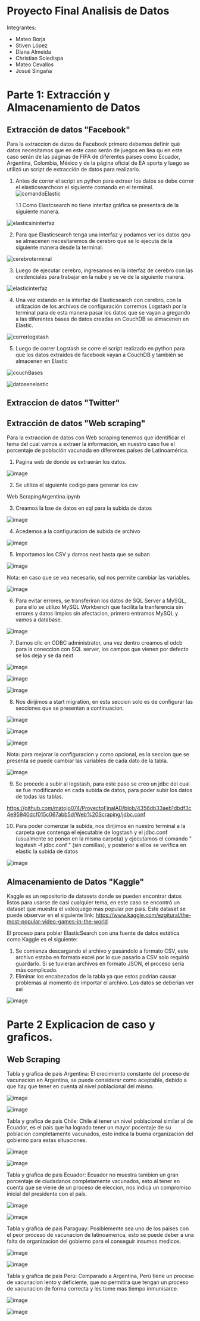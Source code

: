 # Proyecto Final Analisis de Datos

Integrantes:
- Mateo Borja
- Stiven López 
- Diana Almeida
- Christian Soledispa
- Mateo Cevallos
- Josué Singaña

# Parte 1: Extracción y Almacenamiento de Datos

## Extracción de datos "Facebook"
Para la extraccion de datos de Facebook primero debemos definir qué datos necesitamos que en este caso serán de juegos en líea qu en este caso serán de las páginas de FIFA de diferentes países como Ecuador, Argentina, Colombia, México y de la página oficial de EA sports y luego se utilizó un script de extracción de datos para realizarlo.

1. Antes de correr el script en python para extraer los datos se debe correr el elasticsearchcon el siguiente comando en el terminal.
![comandoElastic](https://user-images.githubusercontent.com/85883884/133670480-d80e7742-de10-47db-9f66-80eecc6f7e8a.png)

    1.1 Como Elastcsearch no tiene interfaz gráfica se presentará de la siguiente manera.
    
![elasticsininterfaz](https://user-images.githubusercontent.com/85883884/133671352-526be8c5-46e6-47e7-a72f-8b49d3037ef1.png)

2. Para que Elasticsearch tenga una interfaz y podamos ver los datos qeu se almacenen necesitaremos de cerebro que se lo ejecuta de la siguiente manera desde la terminal.

![cerebroterminal](https://user-images.githubusercontent.com/85883884/133671898-0dbd2a19-4b09-4995-8486-536250a6d594.png)

3. Luego de ejecutar cerebro, ingresamos en la interfaz de cerebro con las credenciales para trabajar en la nube y se ve de la siguiente manera.

![elasticinterfaz](https://user-images.githubusercontent.com/85883884/133672326-8d86d24f-736f-43d5-9f31-87c7a94f0a93.png)

4. Una vez estando en la interfaz de Elasticsearch con cerebro, con la utilización de los archivos de configuración corremos Logstash por la terminal para de esta manera pasar los datos que se vayan a gregando a las diferentes bases de datos creadas en CouchDB se almacenen en Elastic.


![correrlogstash](https://user-images.githubusercontent.com/85883884/133673872-34521e3c-b37c-449c-b94b-a500f5718d4b.png)

5. Luego de correr Logstash se corre el script realizado en python para que los datos extraidos de facebook vayan a CouchDB y también se almacenen en Elastic 


![couchBases](https://user-images.githubusercontent.com/85883884/133674677-6f61f3ea-d1dc-4a00-8af9-c7b435bfb27a.png)

![datosenelastic](https://user-images.githubusercontent.com/85883884/133674897-8137d767-f1ad-4e77-acde-b034f6370964.png)



## Extraccion de datos "Twitter"


## Extracción de datos "Web scraping"
Para la extraccion de datos con Web scraping tenemos que identificar el tema del cual vamos a extraer la información, en nuestro caso fue el porcentaje de población vacunada en diferentes países de Latinoamérica.
1.  Pagina web de donde se extraerán los datos.

![image](https://user-images.githubusercontent.com/65979995/133649835-32b99e81-de43-4bf7-9ef9-cc805c9f86d2.png)

2.  Se utiliza el siguiente codigo para generar los csv

Web ScrapingArgentina.ipynb

3.  Creamos la bse de datos en sql para la subida de datos

![image](https://user-images.githubusercontent.com/65979995/133650733-0117ca87-8e7f-4dc0-b932-58066c13c709.png)

4.  Acedemos a la configuracion de subida de archivo

![image](https://user-images.githubusercontent.com/65979995/133651033-1af3406b-7368-45f1-8979-9f53a1375bea.png)

5. Importamos los CSV y damos next hasta que se suban

![image](https://user-images.githubusercontent.com/65979995/133651171-41c5a56a-3fa6-4085-8253-d39e8b4849bb.png)

Nota: en caso que se vea necesario, sql nos permite cambiar las variables.

![image](https://user-images.githubusercontent.com/65979995/133651338-b3eddc62-de13-437c-ae83-f8dd641a6733.png)

6.  Para evitar errores, se transferiran los datos de SQL Server a MySQL, para ello se utilizo MySQL Workbench que facilita la tranferencia sin errores y datos limpios sin afectacion, primero entramos MySQL y vamos a database.

![image](https://user-images.githubusercontent.com/65979995/133652770-f4987c70-204f-47f4-b39d-2170a6899089.png)

7. Damos clic en ODBC administrator, una vez dentro creamos el odcb para la coneccion con SQL server, los campos que vienen por defecto se los deja y se da next

![image](https://user-images.githubusercontent.com/65979995/133652945-9a6fa400-2e65-46f9-8723-967256893d3b.png)

![image](https://user-images.githubusercontent.com/65979995/133653024-28125aee-2c3a-4c87-a0eb-3764b1ebd7b0.png)

![image](https://user-images.githubusercontent.com/65979995/133653076-e5d55dd6-0ab2-4462-8ac2-a09ca8d1cea9.png)

8. Nos dirijimos a start migration, en esta seccion solo es de configurar las secciones que se presentan a continuacion.

![image](https://user-images.githubusercontent.com/65979995/133653824-e4e94c1e-79af-4bd1-b462-0953cf8c9edc.png)

![image](https://user-images.githubusercontent.com/65979995/133653873-12b6e2dc-ee2f-4ca7-81e5-c04cdb1323da.png)

![image](https://user-images.githubusercontent.com/65979995/133654125-dd9e1573-edcf-4081-a851-dcc9bcaac97f.png)

Nota: para mejorar la configuracion y como opcional, es la seccion que se presenta se puede cambiar las variables de cada dato de la tabla.

![image](https://user-images.githubusercontent.com/65979995/133654225-dfc9db03-3515-4ed5-8455-fb469559b715.png)

9. Se procede a subir al logstash, para este paso se creo un jdbc del cual se fue modificando en cada subida de datos, para poder subir los datos de todas las tablas.

https://github.com/matojo074/ProyectoFinalAD/blob/4356db33aeb1dbdf3c4e95940dcf015c067abb5d/Web%20Scraping/jdbc.conf

10. Para poder comenzar la subida, nos dirijimos en nuestro terminal a la carpeta que contenga el ejecutable de logstash y el jdbc.conf (usualmente se ponen en la misma carpeta) y ejecutamos el comando "  logstash -f jdbc.conf  " (sin comillas), y posterior a ellos se verifica en elastic la subida de datos

![image](https://user-images.githubusercontent.com/65979995/133654816-2fc0feca-2e35-440a-b511-f5028c2456db.png)

## Almacenamiento de Datos "Kaggle"
Kaggle es un repositorio de datasets donde se pueden encontrar datos listos para usarse de casi cualquier tema, en este caso se encontró un dataset que muestra el videojuego mas popular por país. Este dataset se puede observar en el siguiente link: https://www.kaggle.com/ezgitural/the-most-popular-video-games-in-the-world

El proceso para poblar ElasticSearch con una fuente de datos estática como Kaggle es el siguiente:
1. Se comienza descargando el archivo y pasándolo a formato CSV, este archivo estaba en formato excel por lo que pasarlo a CSV solo requirió guardarlo. Si se tuvieran archivos en formato JSON, el proceso sería más complicado.
2. Eliminar los encabezados de la tabla ya que estos podrían causar problemas al momento de importar el archivo. Los datos se deberían ver así

![image](https://user-images.githubusercontent.com/66144847/133665096-b4b35fac-2f6f-47c7-b401-f8eaaa331a94.png)



# Parte 2 Explicacion de caso y graficos.

## Web Scraping

Tabla y grafica de pais Argentina: El crecimiento constante del proceso de vacunacion en Argentina, se puede considerar como aceptable, debido a que hay que tener en cuenta al nivel poblacional del mismo.

![image](https://user-images.githubusercontent.com/65979995/133667033-3bead1a0-0985-415e-9d51-2013780d7541.png)

![image](https://user-images.githubusercontent.com/65979995/133667234-76a16dad-25e9-4cdb-8637-7e07aff9c3b8.png)

Tabla y grafica de pais Chile: Chile al tener un nivel poblacional similar al de Ecuador, es el pais que ha logrado tener un mayor pocentaje de su poblacion completamente vacunados, esto indica la buena organizacion del gobierno para estas situaciones.

![image](https://user-images.githubusercontent.com/65979995/133667828-251ead5c-ae95-44da-ba40-0e175d7b39ee.png)

![image](https://user-images.githubusercontent.com/65979995/133667882-85cd0cc9-56bc-4751-8900-12935c541b0f.png)

Tabla y grafica de pais Ecuador: Ecuador no muestra tambien un gran porcentaje de ciudadanos completamente vacunados, esto al tener en cuenta que se viene de un proceso de eleccion, nos indica un compromiso inicial del presidente con el país.

![image](https://user-images.githubusercontent.com/65979995/133668188-f22f70d1-ad56-4840-9af9-c77789952a01.png)

![image](https://user-images.githubusercontent.com/65979995/133668208-05ec0209-7ba3-47e7-9e8a-5c77b416d6ea.png)

Tabla y grafica de pais Paraguay: Posiblemente sea uno de los paises con el peor proceso de vacunacion de latinoamerica, esto se puede deber a una falta de organizacion del gobierno para el conseguir insumos medicos.

![image](https://user-images.githubusercontent.com/65979995/133668430-ad2a50ec-b09c-420d-9247-fdab934bed5d.png)

![image](https://user-images.githubusercontent.com/65979995/133668503-54be3baf-1158-4742-8cb2-c7e031c8dc14.png)

Tabla y grafica de pais Perú: Comparado a Argentina, Perú tiene un proceso de vacunacion lento y deficiente, que no permitira que tengan un proceso de vacunacion de forma correcta y les tome mas tiempo inmunisarce.

![image](https://user-images.githubusercontent.com/65979995/133668804-14a112af-a922-4017-b80a-8d5fc8b25caf.png)

![image](https://user-images.githubusercontent.com/65979995/133668837-fc688475-b752-4c4b-9f7b-3223fce46a7e.png)



